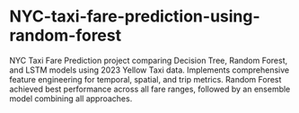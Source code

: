# NYC-taxi-fare-prediction-using-random-forest
NYC Taxi Fare Prediction project comparing Decision Tree, Random Forest, and LSTM models using 2023 Yellow Taxi data. Implements comprehensive feature engineering for temporal, spatial, and trip metrics. Random Forest achieved best performance across all fare ranges, followed by an ensemble model combining all approaches.
